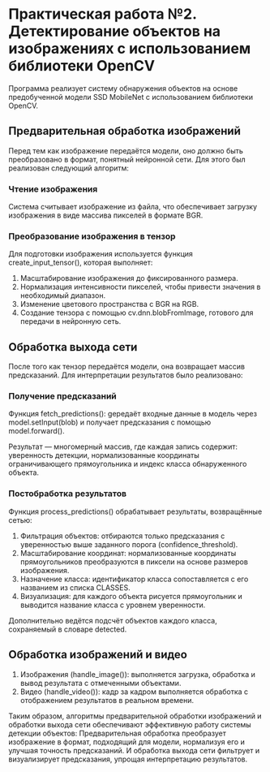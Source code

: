 # Практическая работа №2. Детектирование объектов на изображениях с использованием библиотеки OpenCV

Программа реализует систему обнаружения объектов на основе предобученной модели SSD MobileNet с использованием библиотеки OpenCV.

## Предварительная обработка изображений

Перед тем как изображение передаётся модели, оно должно быть преобразовано в формат, понятный нейронной сети. Для этого был реализован следующий алгоритм:

### Чтение изображения

Система считывает изображение из файла, что обеспечивает загрузку изображения в виде массива пикселей в формате BGR.

### Преобразование изображения в тензор

Для подготовки изображения используется функция create_input_tensor(), которая выполняет:
1. Масштабирование изображения до фиксированного размера.
2. Нормализация интенсивности пикселей, чтобы привести значения в необходимый диапазон.
3. Изменение цветового пространства с BGR на RGB.
4. Создание тензора с помощью cv.dnn.blobFromImage, готового для передачи в нейронную сеть.

## Обработка выхода сети

После того как тензор передаётся модели, она возвращает массив предсказаний. Для интерпретации результатов было реализовано:

### Получение предсказаний

Функция fetch_predictions(): gередаёт входные данные в модель через model.setInput(blob) и получает предсказания с помощью model.forward().

Результат — многомерный массив, где каждая запись содержит: уверенность детекции, нормализованные координаты ограничивающего прямоугольника и индекс класса обнаруженного объекта.

### Постобработка результатов

Функция process_predictions() обрабатывает результаты, возвращённые сетью:
1. Фильтрация объектов: отбираются только предсказания с уверенностью выше заданного порога (confidence_threshold).
2. Масштабирование координат: нормализованные координаты прямоугольников преобразуются в пиксели на основе размеров изображения.
3. Назначение класса: идентификатор класса сопоставляется с его названием из списка CLASSES.
4. Визуализация: для каждого объекта рисуется прямоугольник и выводится название класса с уровнем уверенности.

Дополнительно ведётся подсчёт объектов каждого класса, сохраняемый в словаре detected.

## Обработка изображений и видео

1. Изображения (handle_image()): выполняется загрузка, обработка и вывод результата с отмеченными объектами.
2. Видео (handle_video()): кадр за кадром выполняется обработка с отображением результатов в реальном времени.

Таким образом, алгоритмы предварительной обработки изображений и обработки выхода сети обеспечивают эффективную работу системы детекции объектов:
Предварительная обработка преобразует изображение в формат, подходящий для модели, нормализуя его и улучшая точность предсказаний.
И обработка выхода сети фильтрует и визуализирует предсказания, упрощая интерпретацию результатов.